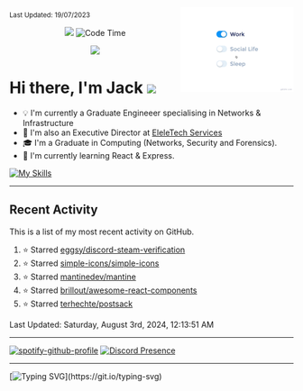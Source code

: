 <sub>Last Updated: 19/07/2023</sub>
<img src="./assets/life_balance.gif" alt="side Image" align="right" width="200" height="auto" />
<p align='center'><img src="https://hits.seeyoufarm.com/api/count/incr/badge.svg?url=https%3A%2F%2Fgithub.com%2FJackelele&count_bg=%2379C83D&title_bg=%23555555&icon=wistia.svg&icon_color=%23E7E7E7&title=hits&edge_flat=false"/> <img href="https://" alt="Code Time" src="https://img.shields.io/endpoint?style=flat&url=https%3A%2F%2Fapi.codetime.dev%2Fshield%3Fid%3D19044%26project%3D%26in%3D0">
</p>

<div align="center">
  <img src="https://readme-typing-svg.herokuapp.com?center=true&lines=I+am+Jackelele;Welcome+to+my+profile!">
</div>



<h1>Hi there, I'm Jack <img src="https://emojis.slackmojis.com/emojis/images/1579216111/7550/pikachu_wave.gif?1579216111" width="30"/></h1>

- 💡 I'm currently a Graduate Engineeer specialising in Networks & Infrastructure
- 📡 I'm also an Executive Director at [EleleTech Services](https://elele.tech)
- 🎓 I'm a Graduate in Computing (Networks, Security and Forensics).
- 🌱 I'm currently learning React & Express.


[![My Skills](https://skillicons.dev/icons?i=css,html,js,php,react)](https://elele.team)

<hr>

## Recent Activity

This is a list of my most recent activity on GitHub.

<!--RECENT_ACTIVITY:start-->
1. ⭐ Starred [eggsy/discord-steam-verification](https://github.com/eggsy/discord-steam-verification)<br>
2. ⭐ Starred [simple-icons/simple-icons](https://github.com/simple-icons/simple-icons)<br>
3. ⭐ Starred [mantinedev/mantine](https://github.com/mantinedev/mantine)<br>
4. ⭐ Starred [brillout/awesome-react-components](https://github.com/brillout/awesome-react-components)<br>
5. ⭐ Starred [terhechte/postsack](https://github.com/terhechte/postsack)<br>
<!--RECENT_ACTIVITY:end-->

<!--RECENT_ACTIVITY:last_update-->
Last Updated: Saturday, August 3rd, 2024, 12:13:51 AM
<!--RECENT_ACTIVITY:last_update_end-->

<hr>

[![spotify-github-profile](https://spotify-github-profile.vercel.app/api/view?uid=11120813525&cover_image=true&theme=default&show_offline=false&background_color=121212&interchange=false&bar_color=53b14f&bar_color_cover=false)](https://spotify-github-profile.vercel.app/api/view?uid=11120813525&redirect=true)  [![Discord Presence](https://lanyard-profile-readme.vercel.app/api/377175513372033024)](https://discord.com/users/377175513372033024)

<hr>

[![Typing SVG](https://readme-typing-svg.demolab.com?font=Fira+Code&pause=1000&width=435&lines=Thank+you+for+visiting!)](https://git.io/typing-svg)
